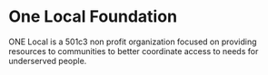 # One Local Foundation
ONE Local is a 501c3 non profit organization focused on providing resources to communities to better coordinate access to needs for underserved people.
